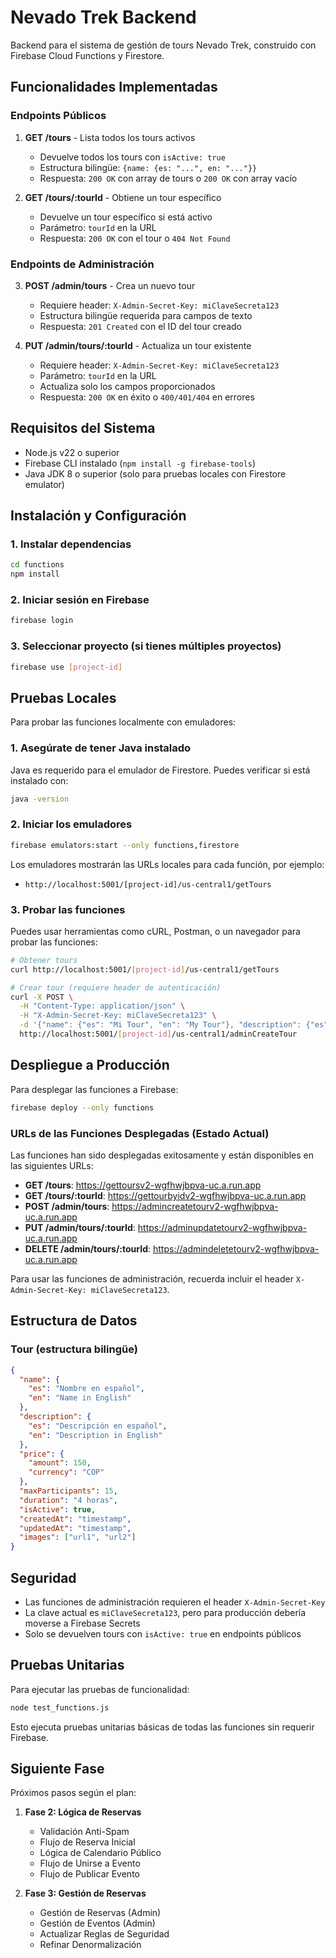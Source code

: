 # Nevado Trek Backend

Backend para el sistema de gestión de tours Nevado Trek, construido con Firebase Cloud Functions y Firestore.

## Funcionalidades Implementadas

### Endpoints Públicos

1. **GET /tours** - Lista todos los tours activos
   - Devuelve todos los tours con `isActive: true`
   - Estructura bilingüe: `{name: {es: "...", en: "..."}}`
   - Respuesta: `200 OK` con array de tours o `200 OK` con array vacío

2. **GET /tours/:tourId** - Obtiene un tour específico
   - Devuelve un tour específico si está activo
   - Parámetro: `tourId` en la URL
   - Respuesta: `200 OK` con el tour o `404 Not Found`

### Endpoints de Administración

3. **POST /admin/tours** - Crea un nuevo tour
   - Requiere header: `X-Admin-Secret-Key: miClaveSecreta123`
   - Estructura bilingüe requerida para campos de texto
   - Respuesta: `201 Created` con el ID del tour creado

4. **PUT /admin/tours/:tourId** - Actualiza un tour existente
   - Requiere header: `X-Admin-Secret-Key: miClaveSecreta123`
   - Parámetro: `tourId` en la URL
   - Actualiza solo los campos proporcionados
   - Respuesta: `200 OK` en éxito o `400/401/404` en errores

## Requisitos del Sistema

- Node.js v22 o superior
- Firebase CLI instalado (`npm install -g firebase-tools`)
- Java JDK 8 o superior (solo para pruebas locales con Firestore emulator)

## Instalación y Configuración

### 1. Instalar dependencias

```bash
cd functions
npm install
```

### 2. Iniciar sesión en Firebase

```bash
firebase login
```

### 3. Seleccionar proyecto (si tienes múltiples proyectos)

```bash
firebase use [project-id]
```

## Pruebas Locales

Para probar las funciones localmente con emuladores:

### 1. Asegúrate de tener Java instalado

Java es requerido para el emulador de Firestore. Puedes verificar si está instalado con:

```bash
java -version
```

### 2. Iniciar los emuladores

```bash
firebase emulators:start --only functions,firestore
```

Los emuladores mostrarán las URLs locales para cada función, por ejemplo:
- `http://localhost:5001/[project-id]/us-central1/getTours`

### 3. Probar las funciones

Puedes usar herramientas como cURL, Postman, o un navegador para probar las funciones:

```bash
# Obtener tours
curl http://localhost:5001/[project-id]/us-central1/getTours

# Crear tour (requiere header de autenticación)
curl -X POST \
  -H "Content-Type: application/json" \
  -H "X-Admin-Secret-Key: miClaveSecreta123" \
  -d '{"name": {"es": "Mi Tour", "en": "My Tour"}, "description": {"es": "Descripción", "en": "Description"}}' \
  http://localhost:5001/[project-id]/us-central1/adminCreateTour
```

## Despliegue a Producción

Para desplegar las funciones a Firebase:

```bash
firebase deploy --only functions
```

### URLs de las Funciones Desplegadas (Estado Actual)

Las funciones han sido desplegadas exitosamente y están disponibles en las siguientes URLs:

- **GET /tours**: https://gettoursv2-wgfhwjbpva-uc.a.run.app
- **GET /tours/:tourId**: https://gettourbyidv2-wgfhwjbpva-uc.a.run.app
- **POST /admin/tours**: https://admincreatetourv2-wgfhwjbpva-uc.a.run.app
- **PUT /admin/tours/:tourId**: https://adminupdatetourv2-wgfhwjbpva-uc.a.run.app
- **DELETE /admin/tours/:tourId**: https://admindeletetourv2-wgfhwjbpva-uc.a.run.app

Para usar las funciones de administración, recuerda incluir el header `X-Admin-Secret-Key: miClaveSecreta123`.

## Estructura de Datos

### Tour (estructura bilingüe)
```json
{
  "name": {
    "es": "Nombre en español",
    "en": "Name in English"
  },
  "description": {
    "es": "Descripción en español",
    "en": "Description in English"
  },
  "price": {
    "amount": 150,
    "currency": "COP"
  },
  "maxParticipants": 15,
  "duration": "4 horas",
  "isActive": true,
  "createdAt": "timestamp",
  "updatedAt": "timestamp",
  "images": ["url1", "url2"]
}
```

## Seguridad

- Las funciones de administración requieren el header `X-Admin-Secret-Key`
- La clave actual es `miClaveSecreta123`, pero para producción debería moverse a Firebase Secrets
- Solo se devuelven tours con `isActive: true` en endpoints públicos

## Pruebas Unitarias

Para ejecutar las pruebas de funcionalidad:

```bash
node test_functions.js
```

Esto ejecuta pruebas unitarias básicas de todas las funciones sin requerir Firebase.

## Siguiente Fase

Próximos pasos según el plan:

1. **Fase 2: Lógica de Reservas**
   - Validación Anti-Spam
   - Flujo de Reserva Inicial
   - Lógica de Calendario Público
   - Flujo de Unirse a Evento
   - Flujo de Publicar Evento

2. **Fase 3: Gestión de Reservas**
   - Gestión de Reservas (Admin)
   - Gestión de Eventos (Admin)
   - Actualizar Reglas de Seguridad
   - Refinar Denormalización